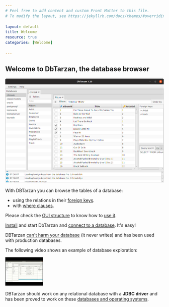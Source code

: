 ```yaml
---
# Feel free to add content and custom Front Matter to this file.
# To modify the layout, see https://jekyllrb.com/docs/themes/#overriding-theme-defaults

layout: default
title: Welcome
resource: true
categories: [Welcome]

---
```


## Welcome to DbTarzan, the database browser

![DBTarzan](images/window.png)

With DBTarzan you can browse the tables of a database:
* using the relations in their [foreign keys](ForeignKeyPanel).
* with [where clauses](Where-clause).

Please check the [GUI structure](GUI-Structure) to know how to [use it](Usage).

[Install](Installation) and start DbTarzan and [connect to a database](Connect-to-database). It's easy!

DBTarzan [can't harm your database](Can-I-use-it-with-production-databases) (it never writes) and has been used with production databases.

The following video shows an example of database exploration: 

[![video](images/video.png)](https://youtu.be/qLh5HnW0Rwc)

DBTarzan should work on any relational database with a **JDBC driver** and has been proved to work on these [databases and operating systems](Tested-databases-and-operating-systems).